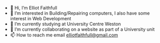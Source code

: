- 👋 Hi, I’m Elliot Faithfull
- 👀 I’m interested in Building/Repairing computers, I also have some interest in Web Development
- 🌱 I’m currently studying at University Centre Weston
- 💞️ I’m currently collaborating on a website as part of a University unit
- 📫 How to reach me email elliotfaithfull@gmail.com


<!---
WS303555/WS303555 is a ✨ special ✨ repository because its `README.md` (this file) appears on your GitHub profile.
You can click the Preview link to take a look at your changes.
--->
